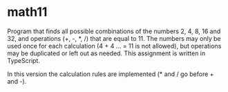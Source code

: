 # math11
Program that finds all possible combinations of the numbers 2, 4, 8, 16 and 32, and operations (+, -, \*, /) that are equal to 11. The numbers may only be used once for each calculation (4 + 4 ... = 11 is not allowed), but operations may be duplicated or left out as needed.
This assignment is written in TypeScript.

In this version the calculation rules are implemented (\* and / go before + and -).
